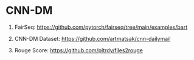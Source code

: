 # CNN-DM

1. FairSeq: https://github.com/pytorch/fairseq/tree/main/examples/bart

2. CNN-DM Dataset: https://github.com/artmatsak/cnn-dailymail

3. Rouge Score: https://github.com/pltrdy/files2rouge
